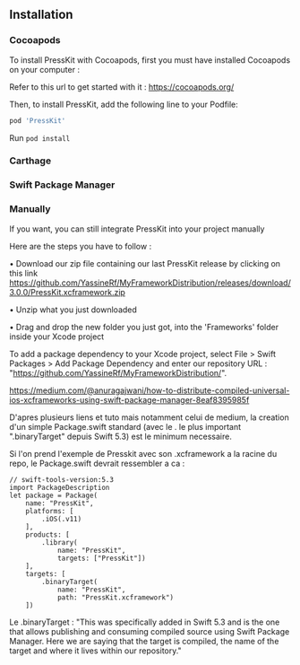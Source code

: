 ## Installation

### Cocoapods

To install PressKit with Cocoapods, first you must have installed Cocoapods on your computer :
 
Refer to this url to get started with it : https://cocoapods.org/

Then, to install PressKit, add the following line to your Podfile:

```ruby
pod 'PressKit'
```
 Run ```pod install```
 
 ### Carthage 
 
 
 
 ### Swift Package Manager
 
 ### Manually
 
 If you want, you can still integrate PressKit into your project manually
 
 Here are the steps you have to follow :
 
  • Download our zip file containing our last PressKit release by clicking on this link https://github.com/YassineRf/MyFrameworkDistribution/releases/download/3.0.0/PressKit.xcframework.zip
  
  • Unzip what you just downloaded
  
  • Drag and drop the new folder you just got, into the 'Frameworks' folder inside your Xcode project
 


 
 To add a package dependency to your Xcode project, select File > Swift Packages > Add Package Dependency and enter our repository URL : "https://github.com/YassineRf/MyFrameworkDistribution/".

https://medium.com/@anuragajwani/how-to-distribute-compiled-universal-ios-xcframeworks-using-swift-package-manager-8eaf8395985f


D'apres plusieurs liens et tuto mais notamment celui de medium, la creation d'un simple Package.swift standard (avec le . le plus important ".binaryTarget" depuis Swift 5.3) est le minimum necessaire.

Si l'on prend l'exemple de Presskit avec son .xcframework a la racine du repo, le Package.swift devrait ressembler a ca :

    // swift-tools-version:5.3             
    import PackageDescription
    let package = Package(
        name: "PressKit",
        platforms: [
            .iOS(.v11)
        ],
        products: [
            .library(
                name: "PressKit", 
                targets: ["PressKit"])
        ],
        targets: [
            .binaryTarget(
                name: "PressKit", 
                path: "PressKit.xcframework")
        ])

Le .binaryTarget :
    "This was specifically added in Swift 5.3 and is the one that allows publishing and consuming compiled source using Swift Package Manager. Here we are saying that the target is compiled, the name of the target and where it lives within our repository."
